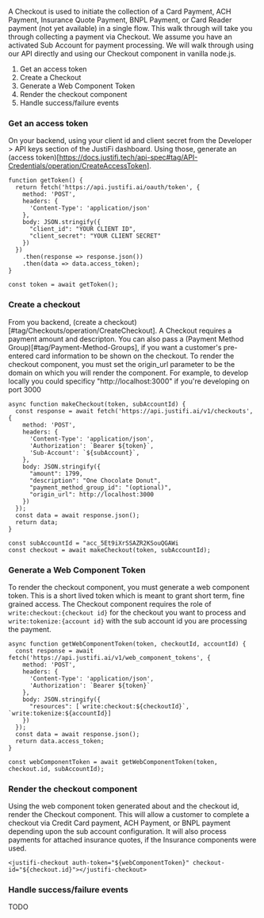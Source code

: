 A Checkout is used to initiate the collection of a Card Payment, ACH Payment, Insurance Quote Payment, BNPL Payment, or Card Reader payment (not yet available) in a single flow. This walk through will take you through collecting a payment via Checkout. We assume you have an activated Sub Account for payment processing. We will walk through using our API directly and using our Checkout component in vanilla node.js.

1. Get an access token
2. Create a Checkout
3. Generate a Web Component Token
4. Render the checkout component
5. Handle success/failure events


### Get an access token
On your backend, using your client id and client secret from the Developer > API keys section of the JustiFi dashboard. Using those, generate an (access token)[https://docs.justifi.tech/api-spec#tag/API-Credentials/operation/CreateAccessToken].

```
function getToken() {
  return fetch('https://api.justifi.ai/oauth/token', {
    method: 'POST',
    headers: {
      'Content-Type': 'application/json'
    },
    body: JSON.stringify({
      "client_id": "YOUR CLIENT ID",
      "client_secret": "YOUR CLIENT SECRET"
    })
  })
    .then(response => response.json())
    .then(data => data.access_token);
}

const token = await getToken();
```

### Create a checkout
From you backend, (create a checkout)[#tag/Checkouts/operation/CreateCheckout]. A Checkout requires a payment amount and descripton. You can also pass a (Payment Method Group)[#tag/Payment-Method-Groups], if you want a customer's pre-entered card information to be shown on the checkout. To render the checkout component, you must set the origin_url parameter to be the domain on which you will render the component. For example, to develop locally you could specificy "http://localhost:3000" if you're developing on port 3000

```
async function makeCheckout(token, subAccountId) {
  const response = await fetch('https://api.justifi.ai/v1/checkouts', {
    method: 'POST',
    headers: {
      'Content-Type': 'application/json',
      'Authorization': `Bearer ${token}`,
      'Sub-Account': `${subAccount}`,
    },
    body: JSON.stringify({
      "amount": 1799,
      "description": "One Chocolate Donut",
      "payment_method_group_id": "(optional)",
      "origin_url": http://localhost:3000
    })
  });
  const data = await response.json();
  return data;
}

const subAccountId = "acc_5Et9iXrSSAZR2KSouQGAWi
const checkout = await makeCheckout(token, subAccountId);
```

### Generate a Web Component Token
To render the checkout component, you must generate a web component token. This is a short lived token which is meant to grant short term, fine grained access. The Checkout component requires the role of `write:checkout:{checkout id}` for the checkout you want to process and `write:tokenize:{account id}` with the sub account id you are processing the payment.
```
async function getWebComponentToken(token, checkoutId, accountId) {
  const response = await fetch('https://api.justifi.ai/v1/web_component_tokens', {
    method: 'POST',
    headers: {
      'Content-Type': 'application/json',
      'Authorization': `Bearer ${token}`
    },
    body: JSON.stringify({
      "resources": [`write:checkout:${checkoutId}`, `write:tokenize:${accountId}]
    })
  });
  const data = await response.json();
  return data.access_token;
}

const webComponentToken = await getWebComponentToken(token, checkout.id, subAccountId);
```

### Render the checkout component
Using the web component token generated about and the checkout id, render the Checkout component. This will allow a customer to complete a checkout via Credit Card payment, ACH Payment, or BNPL payment depending upon the sub account configuration. It will also process payments for attached insurance quotes, if the Insurance components were used.
```
<justifi-checkout auth-token="${webComponentToken}" checkout-id="${checkout.id}"></justifi-checkout>
```

### Handle success/failure events
TODO
